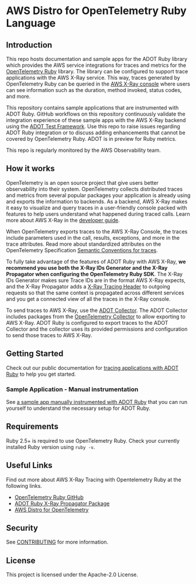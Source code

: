# AWS Distro for OpenTelemetry Ruby Language

## Introduction

This repo hosts documentation and sample apps for the ADOT Ruby library which provides the AWS service integrations for traces and metrics for the [OpenTelemetry Ruby](https://github.com/open-telemetry/opentelemetry-ruby) library. The library can be configured to support trace applications with the AWS X-Ray service. This way, traces generated by OpenTelemetry Ruby can be queried in the [AWS X-Ray console](https://console.aws.amazon.com/xray/home) where users can see information such as the duration, method invoked, status codes, and more.

This repository contains sample applications that are instrumented with ADOT Ruby. GitHub workflows on this repository continuously validate the integration experience of these sample apps with the AWS X-Ray backend using the [ADOT Test Framework](https://github.com/aws-observability/aws-otel-test-framework/tree/terraform). Use this repo to raise issues regarding ADOT Ruby integration or to discuss adding enhancements that cannot be covered by OpenTelemetry Ruby. ADOT is in preview for Ruby metrics. 

This repo is regularly monitored by the AWS Observability team.

## How it works

OpenTelemetry is an open source project that give users better observability into their system. OpenTelemetry collects distributed traces and metrics from several popular packages your application is already using and exports the information to backends. As a backend, AWS X-Ray makes it easy to visualize and query traces in a user-friendly console packed with features to help users understand what happened during traced calls. Learn more about AWS X-Ray in the [developer guide](https://docs.aws.amazon.com/xray/latest/devguide/aws-xray.html).

When OpenTelemetry exports traces to the AWS X-Ray Console, the traces include parameters used in the call, results, exceptions, and more in the trace attributes. Read more about standardized attributes on the OpenTelemetry Specification [Semantic Conventions for traces](https://github.com/open-telemetry/opentelemetry-specification/tree/main/specification/trace/semantic_conventions).

To fully take advantage of the features of ADOT Ruby with AWS X-Ray, **we recommend you use both the X-Ray IDs Generator and the X-Ray Propagator when configuring the OpenTelemetry Ruby SDK**. The X-Ray IDs Generator makes sure Trace IDs are in the format AWS X-Ray expects, and the X-Ray Propagator adds a [X-Ray Tracing Header](https://docs.aws.amazon.com/xray/latest/devguide/xray-concepts.html#xray-concepts-traces) to outgoing requests so that the same context is propagated across different services and you get a connected view of all the traces in the X-Ray console.

To send traces to AWS X-Ray, use the [ADOT Collector](https://github.com/aws-observability/aws-otel-collector). The ADOT Collector includes packages from the [OpenTelemetry Collector](https://github.com/open-telemetry/opentelemetry-collector) to allow exporting to AWS X-Ray. ADOT Ruby is configured to export traces to the ADOT Collector and the collector uses its provided permissions and configuration to send those traces to AWS X-Ray.

## Getting Started

Check out our public documentation for [tracing applications with ADOT Ruby](https://aws-otel.github.io/docs/getting-started/ruby-sdk/trace-manual-instr) to help you get started.

### Sample Application - Manual instrumentation

See [a sample app manually instrumented with ADOT Ruby](sample-apps/manual-instrumentation/ruby-on-rails/README.md) that you can run yourself to understand the necessary setup for ADOT Ruby.

## Requirements

Ruby 2.5+ is required to use OpenTelemetry Ruby. Check your currently installed Ruby version using `ruby -v`.

## Useful Links

Find out more about AWS X-Ray Tracing with Opentelemetry Ruby at the
following links.

- [OpenTelemetry Ruby GitHub](https://github.com/open-telemetry/opentelemetry-ruby)
- [ADOT Ruby X-Ray Propagator Package](https://github.com/open-telemetry/opentelemetry-ruby/tree/main/propagator/xray#opentelemetry-propagator-xray)
- [AWS Distro for OpenTelemetry](https://aws-otel.github.io/)

## Security

See [CONTRIBUTING](CONTRIBUTING.md#security-issue-notifications) for more information.

## License

This project is licensed under the Apache-2.0 License.
